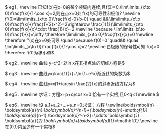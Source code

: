 $ eg1 .
\newline 已知f(x)在x=0的某个领域内连续,且f(0)=0,\lim\limits_{x\to 0}\frac{f(x)}{1-\cos x}=2,则在点x=0处,f(x)的可导性和极值?
\newline f'(0)=\lim\limits_{x\to 0}\frac{f(x)-0}{x-0} \quad \&\& \lim\limits_{x\to 0}\frac{f(x)}{\frac{1}{2}x^2}=2\rightarrow \frac{1}{2}\lim\limits_{x\to 0}\frac{f(x)}{x}\cdot \frac{1}{x}=2
\newline \because \lim\limits_{x\to 0}\frac{1}{x}=\infty    \therefore  \lim\limits_{x\to 0}\frac{f(x)}{x}=0 
\newline \therefore f'(x)在x=0处可导 \quad \because f(0)=0 \quad\&\& \quad \lim\limits_{x\to 0}\frac{f(x)}{1-\cos x}=2
\newline 由极限的保号性可知 f(x)>0 \therefore f(0)为极小值$

$ eg2 .
\newline 曲线 y=x^2+2\ln x在其拐点处的切线方程是$



$ eg3 .
\newline 曲线y=\frac{1}{x}+\ln (1+e^x)渐近线的条数为$

$ eg4 .
\newline 曲线y=x(1+\arcsin \frac{2}{x}的斜渐近线方程为$

$ eg5 .
\newline 求证：方程x+p+q\cos x=0 恰有一个实根,且0<q<1 
\newline $

$ eg6 .
\newline 设 a_1+a_2+...+a_n=0,求证：方程
\newline\boldsymbol{n} \boldsymbol{a}_{n} \boldsymbol{x}^{n-1}+(\boldsymbol{n}-\mathbf{1}) \boldsymbol{a}_{n-1} \boldsymbol{x}^{n-2}+\cdots \boldsymbol{2} \boldsymbol{a}_{2} \boldsymbol{x}+\boldsymbol{a}_{1}=\mathbf{0} 
\newline 在(0,1)内至少有一个实根$